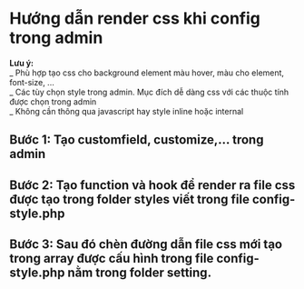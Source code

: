 # Hướng dẫn render css khi config trong admin

<p>
    <b>Lưu ý:</b> <br/> 
    _ Phù hợp tạo css cho background element màu hover, màu cho element, font-size, ... <br/>
    _ Các tùy chọn style trong admin. Mục đích dễ dàng css với các thuộc tính được chọn trong admin <br/>
    _ Không cần thông qua javascript hay style inline hoặc internal
</p>

## Bước 1: Tạo customfield, customize,... trong admin

## Bước 2: Tạo function và hook để render ra file css được tạo trong folder styles viết trong file config-style.php

## Bước 3: Sau đó chèn đường dẫn file css mới tạo trong array được cấu hình trong file config-style.php nằm trong folder setting.
